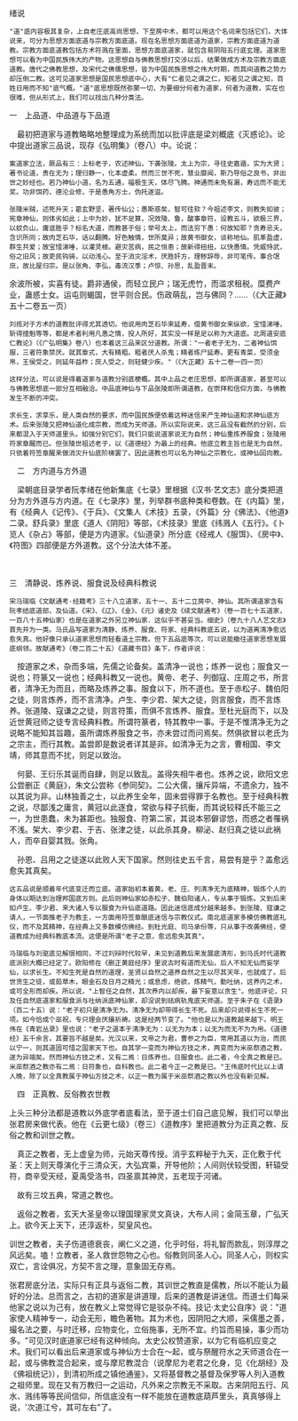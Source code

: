 绪说

    "道"底内容极其复杂，上自老庄底高尚思想，下至房中术，都可以用这个名词来包括它们，大体说来，可分为思想方面底道与宗教方面底道。现在名思想方面底道为道家，宗教方面底道为道教。宗教方面底道教包括方术符溅在里面，思想方面底道家，就包含易阴阳五行底玄理。道家思想可以看为中国民族伟大的产物。这思想自与佛教思想打交涉以后，结果做成方术及宗教方面底道教。唐代之佛教思想，及宋代之佛儒思想，皆为中国民族思想之伟大时期，而其间道教之势力却压倒二教。这可见道家思想是国民思想底中心，大有"仁者见之谓之仁，知者见之谓之知，百姓日用而不知"底气概。"道"底思想既然弥蒙一切，为要细分何者为道家，何者为道教，实在也很难，但从形式上，我们可以找出几种分类法。

一　上品道、中品道与下品道

　最初把道家与道教略略地整理成为系统而加以批评底是梁刘概底《灭惑论》。论中提出道家三品说，现存《弘明集》（卷八）中。论说：

    案道家立法，厥品有三：上标老子，农述神仙，下袭张陵。太上为宗，寻往史嘉遁，实为大贤；著书论道，贵在无为；理归静一，化本虚柔。然而三世不死，慧业靡闻，斯乃导俗之良书，非出世之妙经也。若乃神仙小道，名为五通，福极生天，体尽飞腾。神通而未免有漏，寿远而不能无奖。功非饵药，德沦业修，于是愚角方士，伪托遂滋。

    张陵米贼，述死升天；葛玄野坚，著传仙公；愚斯惑矣，智可往软？今祖述李文，则教失如彼；宪章神仙，则体劣如此；上中为妙，犹不足算，况效陵、鲁，酸事章符，设教五斗，欲极三界，以蚊负山，庸诓胜乎？标名大道，而教甚于俗；举号太上，而法穷下愚：何故知耶？贪寿忌夭，含识所同；故肉芝石华，话以翻腾。好色触情，世所莫异；故黄书御女，谈称地仙。肌革盈虚，群生共爱；故宝惜涕唾，以灌灵根。避灾苦病，民之恒患；故新得扭扭，以快愚情。凭威恃武，俗之旧风；故吏民钩骑，以动浅心。至于消灾淫术，厌胜奸方，理秽辞辱，非可笔传。事合氓庶，故比屋归宗。是以张角、李弘，毒流汉季；卢惊、孙思，乱盈晋末。

   余波所被，实喜有徒。爵非通侯，而轻立民户；瑞无虎竹，而滥求租税。糜费产业，蛊惑士女。运屯则蝎国，世平则合民。伤政萌乱，岂与佛同？……（《大正藏》五十二卷五一页）

    刘揽对于方术的道教批评得尤其透切。他说用肉芝石华来延寿，借黄书御女来纵欲，宝惜涕唾，斩得擅魁等等，都是术者利用凡愚之情，投人所好，其实没一样是足以称为大道底。北周道安底仁教论》（《广弘明集》卷八）也本着这三品来区分道教。所谓："一者老子无为，二者神仙饵服，三者符象禁厌。就其章式，大有精粗。粗者厌人杀鬼；精者练尸延寿。更有青菜，受须金帛，王侯受之，则延年益柞；庶人受之，则轻健少疾。"（《大正藏》五十二卷一四一页）

    这样分法，可以说是得着道家与道教分别底梗概。其中上品之老庄思想，即所谓道家，甚至可以与佛教思想底一部分互相融洽。中品底神仙与下品张陵即所谓道教，在崇拜和信仰方面，与佛教发生不断的冲突。

    求长生，求享乐，是人类自然的要求，而中国民族便依着这种迷信来产生神仙道和求神仙底方术。后来张陵又把神仙道化成宗教，而成为天师道。所以实际说来，这三品没有截然的分别，后来都混入于天师道里头。如强分别它们，我们只能说道家说无为自然；神仙重炼养服食；张陵用符家章醒而已。但张陵世祖述老子，以《道德经》为最上的经典。他底立教主旨也是无为自然，只依着符签章醒来做消灾升仙底阶梯罢了。因此道教也可以名为神仙之宗教化，或神仙回向教。

　二　方内道与方外道

　梁朝底目录学者阮孝绪在他新集底《七录》里根据《汉书·艺文志》底分类把道分为方外道与方内道。在《七录序》里，列举群书底种类和卷数。在《内篇》里，有《经典人《记传》、《于兵》、《文集人《术技》五录，《外篇》分《佛法》、《他道》二录。舒兵录》里底《道人《阴阳》等部，《术技录》里底《纬溅人《五行》。《卜览人《杂占》等部，便是方内道家。《仙道录》所分底《经戒人《服饵》、《房中》、《符图》四部便是方外道教。这个分法大体不差。

　

   三　清静说、炼养说、服食说及经典科教说

    宋马瑞临《文献通考·经籍考》三十八立道家，五十一、五十二立房中、神仙。其所谓道家含有阮孝结底道部，及仙道。《宋》、《辽》、《金》、《元》诸史及《续文献通考》（卷一百七十五道家，一百八十五神仙家）也是在道家之外另立神仙家．这似乎不甚妥当。细史》（卷九十八人艺文志》首先并为一类。马氏品写道家为清静、炼养、服食、符家、经典科教底五说，以为道离清净愈远愈失真。他好像只承认道家思想而轻看道土宗教。但下五品底等次，可以说能撤往道家思想发展底纲领。故献通考》（卷二百二十五）《道藏书目》条下，作者评说：

　按道家之术，杂而多端，先儒之论备矣。盖清净一说也；炼养一说也；服食又一说也；符篆又一说也；经典科教又一说也。黄帝、老子、列御寇、庄周之书，所言者，清净无为而且，而略及炼养之事。服食以下，所不道也。至于赤松子、魏伯阳之徒，则言炼养，而不言清净。卢生、李少君、架大之徒，则言服食，而不言炼养。张道陵、寇谦之之徒，则言符策，而俱不言炼养、服食。至杜光庭而下，以及近世黄冠师之徒专言经典料教。所谓符篆者，特其教中一事。于是不惟清净无为之说略不能知其旨趣，虽所谓炼养服食之书，亦未尝过而问焉矣。然俱欲冒以老氏为之宗主，而行其教。盖尝即是数说者详其是非。如清净无为之言，曹相国、李文靖，师其意而不扰，则足以致治。

　何晏、王衍乐其诞而自肆，则足以致乱。盖得失相牛者也。炼养之说，欧阳文忠公尝删正《黄庭》，朱文公尝称《参同契》。二公大儒，攘斥异端，不遗余力，独不以其说为非。山林独善之士，以此养生全年，固未尝得罪于名教也。至于经典科教之说，尽鄙浅之庸言，黄冠以此逐食，常欲与释子抗衡，而其说较释氏不能三之一，为世患蠢，未为甚距也。独服食、符第二家，其说本邪僻谬悠，而惑之者罹祸不浅。架大、李少君、于吉、张津之徒，以此杀其身。柳泌、赵归真之徒以此祸人，而卒自婴其戮。张角。

　孙恩、吕用之之徒遂以此败人天下国家。然则往史五千言，易尝有是乎？盖愈远愈失其真矣。

    这五品说是顺着年代底变迁而立底。道家始初本着黄。老、庄、列清净无为底精神，锻炼个人的身体以期达到治理邦国底方则。此后则神仙家如赤松子、魏伯阳诸人，专从事于锻炼。又到后来如卢生、李少君、来大诸人专以服食为升仙底道路。因此迷信底成分越来越多。到张陵、寇谦之请人，一节面推老子为教主，一方面用符签章酿底迷信与宗教仪式。南北底道家多模仿佛教底礼仪，而不及其精神，在经典上又多数模仿佛经。到杜光庭、司马承份等，只从事于改袭佛经，使道教成为经典科教底本流。这便是所谓"老子之意，愈远愈失其真"。

    马瑞临与刘驱底见解很相同，不过刘辩时代较早，未见到道教后来发展底清形，到马氏时代道教底派别大概已经定了。欧阳修在《删正黄庭经序》里说古时有道而无仙，后人不知无仙而妄学仙，以求长生。不知生死是自然的道理，圣贤以自然之道养自然之生以尽其天年，也就成了。后世贪生之徒，或茹草木，眼金石及日月之精光；或息虑，绝欲，炼精气，勤吐纳，这养内之术，或可全形而却疾。所以说，"上智任之自然，其次养内以却疾，最下妄意以贪生"。他底评论，只及任自然底道家和服食派与吐纳派底神仙家，却没说到祛病轨鬼底天师道。至于朱子在《语录》（百二十五）说："老子初只是清净无为。清净无为却带得长生不死。后来却只说得长生不死一项。如今恰成个巫祝，专只理会厌攘祈祷。这是经两节变了。"他也是以为道教越来越下。明王伟在《青岩丛录》里也说："老子之道本于清净无为：以无为为本；以无为而无不为为用。《道德经》五千余言，其要旨不越是矣。光汉以来，文帝之为君，曹参之为臣，常用其道以为治，而民以宁一，则其道固可惜之国家天下也。自其学一变而为神仙方技之术，两变而为米巫祭酒之教，遂为异端矣。然而神仙方技之术，又有二焉：日炼养也，日服食也。此二者，今全真之教是已。米巫祭酒之教亦有二焉：日符象也，自科教也。此二者今正一之教是已。"王伟底时代比以上请人晚，除了以全真教属于神仙方技之术，以正一教为属于米巫祭酒之教以外也没有新见解。

　四　正真教、反俗教衣世教

上头三种分法都是道教以外底学者底看法，至于道士们自己底见解，我们可以举出张君房来做代表。他在《云更七级》（卷三）《道教序》里把道教分为正真之教、反俗之教和训世之教。

　真正之教者，无上虚皇为师，元始天尊传授。消乎玄粹秘于九天，正化敷于代圣：天上则天尊演化于三清众天，大弘宾乘，开导他阶；人间则伏较受图，轩辕受符，商辛受天经，夏禹受洛书，四圣禀其神灵，五老现于河诸。

　故有三坟五典，常道之教也。

　返俗之教者，玄天大圣皇帝以理国理家灵文真诀，大布人间；金简玉章，广弘天上。欲今天上天下，还淳返朴，契皇风也。

训世之教者，夫子伤道德衰丧，阐仁义之道，化乎时俗，将礼智而款乱，则淳厚之风远矣。嗑！立教者，圣人救世怨物之心也。俗教则同圣人心。同圣人心，则权实双亡，言诠俱况，方契不言之理，意象固无存焉。

   张君房底分法，实际只有正具与返俗二教，其训世之教直是儒教，所以不能认为最好的分法。总而言之，古初的道家是讲道理，后来的道教是讲迷信。而道士们每采他家之说以为己有，放在教义上常觉得它是驳杂不纯。技记·太史公自序》说："道家使人精神专一，动会无形，瞻色著物。其为术也，因阴阳之大顺，采儒墨之善，撮名法之要，与时迁移，应物变化，立俗施事，无所不宜。约旨而易操，事少而功多。"可见汉时底道家已经有这种倾向。太史公权赞道家，以为它有临机应变之术。我们可以看出后来道家或与神仙方士合在～起，或与祭醒符水之天师道合在一起，或与佛教混合起来，或与摩尼教混合（说摩尼为老君之化身，见《化胡经》及《佛祖统记》），到清初所成之镇他通鉴》，又将基督教之基督及保罗等人列入道教之祖师里。现在又有万教归一之运动，凡外来之宗教无不采取。古来阴阳五行、风水、溅纬等等民间信仰，所信底没有一样不能放在道教底葫芦里头，真真够得上说，'次道江兮，其可左右"了。

